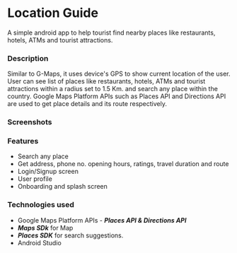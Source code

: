# Location Guide
A simple android app to help tourist find nearby places like restaurants, hotels, ATMs and tourist attractions.

### Description
Similar to G-Maps, it uses device's GPS to show current location of the user. User can see list of places like restaurants, hotels, ATMs and tourist attractions within a radius set to 1.5 Km. and search any place within the country. Google Maps Platform APIs such as Places API and Directions API are used to get place details and its route respectively.

### Screenshots

### Features
- Search any place 
- Get address, phone no. opening hours, ratings, travel duration and route
- Login/Signup screen
- User profile
- Onboarding and splash screen

### Technologies used
- Google Maps Platform APIs - ***Places API & Directions API***
- ***Maps SDk*** for Map
- ***Places SDK*** for search suggestions.
- Android Studio


 
